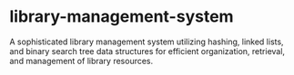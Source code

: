 # library-management-system
A sophisticated library management system utilizing hashing, linked lists, and binary search tree data structures for efficient organization, retrieval, and management of library resources.
